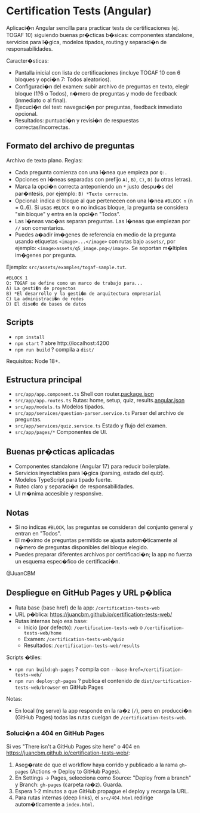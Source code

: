 # Certification Tests (Angular)

Aplicaci�n Angular sencilla para practicar tests de certificaciones (ej. TOGAF 10) siguiendo buenas pr�cticas b�sicas: componentes standalone, servicios para l�gica, modelos tipados, routing y separaci�n de responsabilidades.

Caracter�sticas:
- Pantalla inicial con lista de certificaciones (incluye TOGAF 10 con 6 bloques y opci�n 7: Todos aleatorios).
- Configuraci�n del examen: subir archivo de preguntas en texto, elegir bloque (1?6 o Todos), n�mero de preguntas y modo de feedback (inmediato o al final).
- Ejecuci�n del test: navegaci�n por preguntas, feedback inmediato opcional.
- Resultados: puntuaci�n y revisi�n de respuestas correctas/incorrectas.

## Formato del archivo de preguntas
Archivo de texto plano. Reglas:
- Cada pregunta comienza con una l�nea que empieza por `Q:`.
- Opciones en l�neas separadas con prefijo `A)`, `B)`, `C)`, `D)` (u otras letras).
- Marca la opci�n correcta anteponiendo un `*` justo despu�s del par�ntesis, por ejemplo: `B) *Texto correcto`.
- Opcional: indica el bloque al que pertenecen con una l�nea `#BLOCK n` (n = 0..6). Si usas `#BLOCK 0` o no indicas bloque, la pregunta se considera "sin bloque" y entra en la opci�n "Todos".
- Las l�neas vac�as separan preguntas. Las l�neas que empiezan por `//` son comentarios.
- Puedes a�adir im�genes de referencia en medio de la pregunta usando etiquetas `<image>...</image>` con rutas bajo `assets/`, por ejemplo: `<image>assets/q5_image.png</image>`. Se soportan m�ltiples im�genes por pregunta.

Ejemplo: `src/assets/examples/togaf-sample.txt`.

```
#BLOCK 1
Q: TOGAF se define como un marco de trabajo para...
A) La gesti�n de proyectos
B) *El desarrollo y la gesti�n de arquitectura empresarial
C) La administraci�n de redes
D) El dise�o de bases de datos
```

## Scripts
- `npm install`
- `npm start` ? abre http://localhost:4200
- `npm run build` ? compila a `dist/`

Requisitos: Node 18+.

## Estructura principal
- `src/app/app.component.ts` Shell con router.[package.json](../coleccion-vinos-web/package.json)
- `src/app/app.routes.ts` Rutas: home, setup, quiz, results.[angular.json](../coleccion-vinos-web/angular.json)
- `src/app/models.ts` Modelos tipados.
- `src/app/services/question-parser.service.ts` Parser del archivo de preguntas.
- `src/app/services/quiz.service.ts` Estado y flujo del examen.
- `src/app/pages/*` Componentes de UI.

## Buenas pr�cticas aplicadas
- Componentes standalone (Angular 17) para reducir boilerplate.
- Servicios inyectables para l�gica (parsing, estado del quiz).
- Modelos TypeScript para tipado fuerte.
- Ruteo claro y separaci�n de responsabilidades.
- UI m�nima accesible y responsive.

## Notas
- Si no indicas `#BLOCK`, las preguntas se consideran del conjunto general y entran en "Todos".
- El m�ximo de preguntas permitido se ajusta autom�ticamente al n�mero de preguntas disponibles del bloque elegido.
- Puedes preparar diferentes archivos por certificaci�n; la app no fuerza un esquema espec�fico de certificaci�n.

@JuanCBM

## Despliegue en GitHub Pages y URL p�blica
- Ruta base (base href) de la app: `/certification-tests-web`
- URL p�blica: https://juancbm.github.io/certification-tests-web/
- Rutas internas bajo esa base:
  - Inicio (por defecto): `/certification-tests-web` o `/certification-tests-web/home`
  - Examen: `/certification-tests-web/quiz`
  - Resultados: `/certification-tests-web/results`

Scripts �tiles:
- `npm run build:gh-pages` ? compila con `--base-href=/certification-tests-web/`
- `npm run deploy:gh-pages` ? publica el contenido de `dist/certification-tests-web/browser` en GitHub Pages

Notas:
- En local (ng serve) la app responde en la ra�z (`/`), pero en producci�n (GitHub Pages) todas las rutas cuelgan de `/certification-tests-web`.

### Soluci�n a 404 en GitHub Pages
Si ves "There isn't a GitHub Pages site here" o 404 en https://juancbm.github.io/certification-tests-web/:
1) Aseg�rate de que el workflow haya corrido y publicado a la rama `gh-pages` (Actions -> Deploy to GitHub Pages).  
2) En Settings -> Pages, selecciona como Source: "Deploy from a branch" y Branch: `gh-pages` (carpeta ra�z). Guarda.
3) Espera 1-2 minutos a que GitHub propague el deploy y recarga la URL.
4) Para rutas internas (deep links), el `src/404.html` redirige autom�ticamente a `index.html`.
